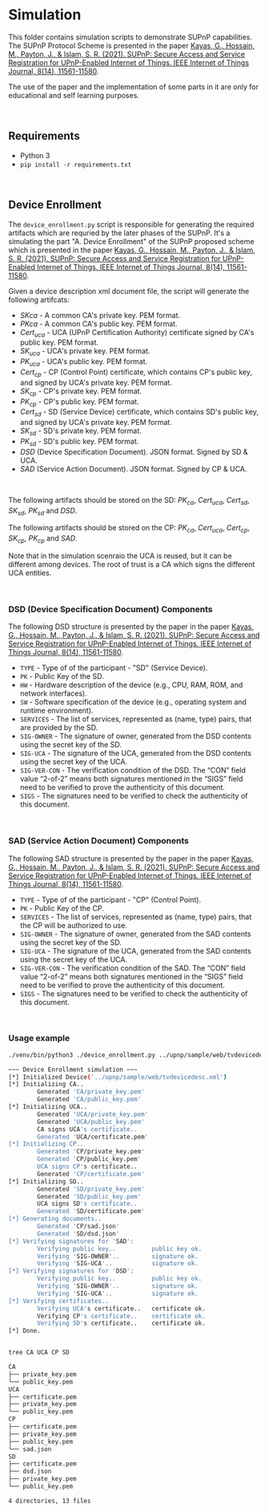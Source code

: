 # Simulation

This folder contains simulation scripts to demonstrate SUPnP capabilities. The SUPnP Protocol Scheme is presented in the paper [Kayas, G., Hossain, M., Payton, J., & Islam, S. R. (2021). SUPnP: Secure Access and Service Registration for UPnP-Enabled Internet of Things. IEEE Internet of Things Journal, 8(14), 11561-11580](https://ieeexplore.ieee.org/document/9352973). 

The use of the paper and the implementation of some parts in it are only for educational and self learning purposes.

<br />

## Requirements

* Python 3
* `pip install -r requirements.txt`

<br />

## Device Enrollment

The `device_enrollment.py` script is responsible for generating the required artifacts which are requried by the later phases of the SUPnP. It's a simulating the part "A. Device Enrollment" of the SUPnP proposed scheme which is presented in the paper [Kayas, G., Hossain, M., Payton, J., & Islam, S. R. (2021). SUPnP: Secure Access and Service Registration for UPnP-Enabled Internet of Things. IEEE Internet of Things Journal, 8(14), 11561-11580](https://ieeexplore.ieee.org/document/9352973).

Given a device description xml document file, the script will generate the following artifcats:

* $SK{ca}$ - A common CA's private key. PEM format.
* $PK{ca}$ - A common CA's public key. PEM format.
* $Cert_{uca}$ - UCA (UPnP Certification Authority) certificate signed by CA's public key. PEM format.
* $SK_{uca}$ - UCA's private key. PEM format.
* $PK_{uca}$ - UCA's public key. PEM format.
* $Cert_{cp}$ - CP (Control Point) certificate, which contains CP's public key, and signed by UCA's private key. PEM format.
* $SK_{cp}$ - CP's private key. PEM format.
* $PK_{cp}$ - CP's public key. PEM format.
* $Cert_{sd}$ - SD (Service Device) certificate, which contains SD's public key, and signed by UCA's private key. PEM format.
* $SK_{sd}$ - SD's private key. PEM format.
* $PK_{sd}$ - SD's public key. PEM format.
* $DSD$ (Device Specification Document). JSON format. Signed by SD & UCA.
* $SAD$ (Service Action Document). JSON format. Signed by CP & UCA.

<br/>

The following artifacts should be stored on the SD: $PK_{ca}$, $Cert_{uca}$, $Cert_{sd}$, $SK_{sd}$, $PK_{sd}$ and $DSD$.

The following artifacts should be stored on the CP: $PK_{ca}$, $Cert_{uca}$, $Cert_{cp}$, $SK_{cp}$, $PK_{cp}$ and $SAD$.

Note that in the simulation scenraio the UCA is reused, but it can be different among devices. The root of trust is a CA which signs the different UCA entities.

<br/> 

### DSD (Device Specification Document) Components

The following DSD structure is presented by the paper in the paper [Kayas, G., Hossain, M., Payton, J., & Islam, S. R. (2021). SUPnP: Secure Access and Service Registration for UPnP-Enabled Internet of Things. IEEE Internet of Things Journal, 8(14), 11561-11580](https://ieeexplore.ieee.org/document/9352973).

* `TYPE` - Type of of the participant - "SD" (Service Device).
* `PK` - Public Key of the SD.
* `HW` - Hardware description of the device (e.g., CPU, RAM, ROM, and network interfaces).
* `SW` - Software specification of the device (e.g., operating system and runtime environment).
* `SERVICES` - The list of services, represented as (name, type) pairs, that are provided by the SD.
* `SIG-OWNER` - The signature of owner, generated from the DSD contents using the secret key of the SD.
* `SIG-UCA` - The signature of the UCA, generated from the DSD contents using the secret key of the UCA.
* `SIG-VER-CON` - The verification condition of the DSD. The “CON” field value “2-of-2” means both signatures mentioned in the “SIGS” field need to be verified to prove the authenticity of this document.
* `SIGS` - The signatures need to be verified to check the authenticity of this document.

<br/> 

### SAD (Service Action Document) Components

The following SAD structure is presented by the paper in the paper [Kayas, G., Hossain, M., Payton, J., & Islam, S. R. (2021). SUPnP: Secure Access and Service Registration for UPnP-Enabled Internet of Things. IEEE Internet of Things Journal, 8(14), 11561-11580](https://ieeexplore.ieee.org/document/9352973).


* `TYPE` - Type of of the participant - "CP" (Control Point).
* `PK` - Public Key of the CP.
* `SERVICES` - The list of services, represented as (name, type) pairs, that the CP will be authorized to use.
* `SIG-OWNER` - The signature of owner, generated from the SAD contents using the secret key of the SD.
* `SIG-UCA` - The signature of the UCA, generated from the SAD contents using the secret key of the UCA.
* `SIG-VER-CON` - The verification condition of the SAD. The “CON” field value “2-of-2” means both signatures mentioned in the “SIGS” field need to be verified to prove the authenticity of this document.
* `SIGS` - The signatures need to be verified to check the authenticity of this document.

<br/>

### Usage example

```sh
./venv/bin/python3 ./device_enrollment.py ../upnp/sample/web/tvdevicedesc.xml

~~~ Device Enrollment simulation ~~~
[*] Initialized Device('../upnp/sample/web/tvdevicedesc.xml')
[*] Initializing CA..
        Generated 'CA/private_key.pem'
        Generated 'CA/public_key.pem'
[*] Initializing UCA..
        Generated 'UCA/private_key.pem'
        Generated 'UCA/public_key.pem'
        CA signs UCA's certificate..
        Generated 'UCA/certificate.pem'
[*] Initializing CP..
        Generated 'CP/private_key.pem'
        Generated 'CP/public_key.pem'
        UCA signs CP's certificate..
        Generated 'CP/certificate.pem'
[*] Initializing SD..
        Generated 'SD/private_key.pem'
        Generated 'SD/public_key.pem'
        UCA signs SD's certificate..
        Generated 'SD/certificate.pem'
[*] Generating documents..
        Generated 'CP/sad.json'
        Generated 'SD/dsd.json'
[*] Verifying signatures for 'SAD':
        Verifying public key..          public key ok.
        Verifying 'SIG-OWNER'..         signature ok.
        Verifying 'SIG-UCA'..           signature ok.
[*] Verifying signatures for 'DSD':
        Verifying public key..          public key ok.
        Verifying 'SIG-OWNER'..         signature ok.
        Verifying 'SIG-UCA'..           signature ok.
[*] Verifying certificates..
        Verifying UCA's certificate..   certificate ok.
        Verifying CP's certificate..    certificate ok.
        Verifying SD's certificate..    certificate ok.
[*] Done.


tree CA UCA CP SD

CA
├── private_key.pem
└── public_key.pem
UCA
├── certificate.pem
├── private_key.pem
└── public_key.pem
CP
├── certificate.pem
├── private_key.pem
├── public_key.pem
└── sad.json
SD
├── certificate.pem
├── dsd.json
├── private_key.pem
└── public_key.pem

4 directories, 13 files

```
